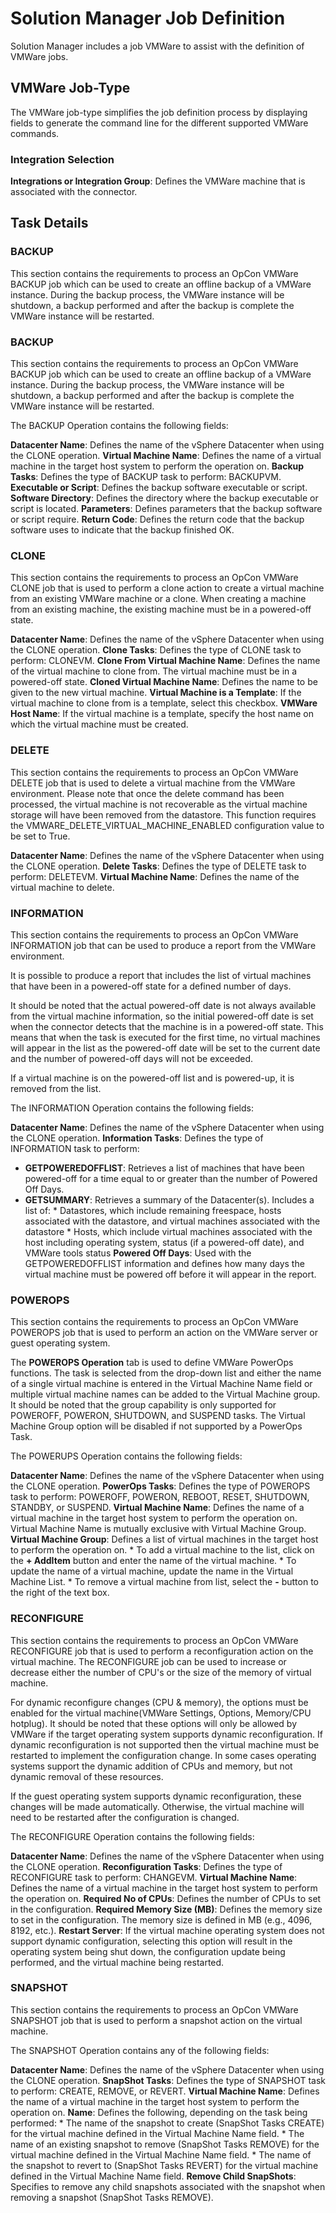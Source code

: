 # Solution Manager Job Definition

Solution Manager includes a job VMWare to assist with the definition of VMWare jobs. 

## VMWare Job-Type

The VMWare job-type simplifies the job definition process by displaying fields to generate the command line for the different supported VMWare commands.

### Integration Selection

**Integrations or Integration Group**: Defines the VMWare machine that is associated with the connector.

## Task Details

### BACKUP

This section contains the requirements to process an OpCon VMWare BACKUP job which can be used to create an offline backup of a VMWare instance. During the backup process, the VMWare instance will be shutdown, a backup performed and after the backup is complete the VMWare instance will be restarted.

### BACKUP

This section contains the requirements to process an OpCon VMWare BACKUP job which can be used to create an offline backup of a VMWare instance. During the backup process, the VMWare instance will be shutdown, a backup performed and after the backup is complete the VMWare instance will be restarted.


The BACKUP Operation contains the following fields:

**Datacenter Name**: Defines the name of the vSphere Datacenter when using the CLONE operation.
**Virtual Machine Name**: Defines the name of a virtual machine in the target host system to perform the operation on.
**Backup Tasks**: Defines the type of BACKUP task to perform: BACKUPVM.
**Executable or Script**: Defines the backup software executable or script.
**Software Directory**: Defines the directory where the backup executable or script is located.
**Parameters**: Defines parameters that the backup software or script require.
**Return Code**: Defines the return code that the backup software uses to indicate that the backup finished OK.

### CLONE

This section contains the requirements to process an OpCon VMWare CLONE job that is used to perform a clone action to create a virtual machine from an existing VMWare machine or a clone. When creating a machine from an existing machine, the existing machine must be in a powered-off state.



**Datacenter Name**: Defines the name of the vSphere Datacenter when using the CLONE operation.
**Clone Tasks**: Defines the type of CLONE task to perform: CLONEVM.
**Clone From Virtual Machine Name**: Defines the name of the virtual machine to clone from. The virtual machine must be in a powered-off state.
**Cloned Virtual Machine Name**: Defines the name to be given to the new virtual machine.
**Virtual Machine is a Template**: If the virtual machine to clone from is a template, select this checkbox.
**VMWare Host Name**: If the virtual machine is a template, specify the host name on which the virtual machine must be created.

### DELETE

This section contains the requirements to process an OpCon VMWare DELETE job that is used to delete a virtual machine from the VMWare environment. Please note that once the delete command has been processed, the virtual machine is not recoverable as the virtual machine storage will have been removed from the datastore. This function requires the VMWARE_DELETE_VIRTUAL_MACHINE_ENABLED configuration value to be set to True.

**Datacenter Name**: Defines the name of the vSphere Datacenter when using the CLONE operation.
**Delete Tasks**: Defines the type of DELETE task to perform: DELETEVM.
**Virtual Machine Name**: Defines the name of the virtual machine to delete.

### INFORMATION

This section contains the requirements to process an OpCon VMWare INFORMATION job that can be used to produce a report from the VMWare environment.

It is possible to produce a report that includes the list of virtual machines that have been in a powered-off state for a defined number of days.
 
It should be noted that the actual powered-off date is not always available from the virtual machine information, so the initial powered-off date is set when the connector detects that the machine is in a powered-off state. This means that when the task is executed for the first time, no virtual machines will appear in the list as the powered-off date will be set to the current date and the number of powered-off days will not be exceeded.
 
If a virtual machine is on the powered-off list and is powered-up, it is removed from the list.
 
The INFORMATION Operation contains the following fields:

**Datacenter Name**: Defines the name of the vSphere Datacenter when using the CLONE operation.
**Information Tasks**: Defines the type of INFORMATION task to perform:
* **GETPOWEREDOFFLIST**: Retrieves a list of machines that have been powered-off for a time equal to or greater than the number of Powered Off Days.
* **GETSUMMARY**: Retrieves a summary of the Datacenter(s). Includes a list of:
        * Datastores, which include remaining freespace, hosts associated with the datastore, and virtual machines associated with the datastore
        * Hosts, which include virtual machines associated with the host including operating system, status (if a powered-off date), and VMWare tools status
**Powered Off Days**: Used with the GETPOWEREDOFFLIST information and defines how many days the virtual machine must be powered off before it will appear in the report.

### POWEROPS

This section contains the requirements to process an OpCon VMWare POWEROPS job that is used to perform an action on the VMWare server or guest operating system.

The **POWEROPS Operation** tab is used to define VMWare PowerOps functions. The task is selected from the drop-down list and either the name of a single virtual machine is entered in the Virtual Machine Name field or multiple virtual machine names can be added to the Virtual Machine group. It should be noted that the group capability is only supported for POWEROFF, POWERON, SHUTDOWN, and SUSPEND tasks. The Virtual Machine Group option will be disabled if not supported by a PowerOps Task.
 
The POWERUPS Operation contains the following fields:

**Datacenter Name**: Defines the name of the vSphere Datacenter when using the CLONE operation.
**PowerOps Tasks**: Defines the type of POWEROPS task to perform: POWEROFF, POWERON, REBOOT, RESET, SHUTDOWN, STANDBY, or SUSPEND.
**Virtual Machine Name**: Defines the name of a virtual machine in the target host system to perform the operation on. Virtual Machine Name is mutually exclusive with Virtual Machine Group.
**Virtual Machine Group**: Defines a list of virtual machines in the target host to perform the operation on.
    * To add a virtual machine to the list, click on the **+ AddItem** button and enter the name of the virtual machine.
    * To update the name of a virtual machine, update the name in the Virtual Machine List.
    * To remove a virtual machine from list, select the **-** button to the right of the text box.

### RECONFIGURE

This section contains the requirements to process an OpCon VMWare RECONFIGURE job that is used to perform a reconfiguration action on the virtual machine. The RECONFIGURE job can be used to increase or decrease either the number of CPU's or the size of the memory of virtual machine.
 
For dynamic reconfigure changes (CPU & memory), the options must be enabled for the virtual machine(VMWare Settings, Options, Memory/CPU hotplug). It should be noted that these options will only be allowed by VMWare if the target operating system supports dynamic reconfiguration. If dynamic reconfiguration is not supported then the virtual machine must be restarted to implement the configuration change. In some cases operating systems support the dynamic addition of CPUs and memory, but not dynamic removal of these resources.
 
If the guest operating system supports dynamic reconfiguration, these changes will be made automatically. Otherwise, the virtual machine will need to be restarted after the configuration is changed.

The RECONFIGURE Operation contains the following fields:

**Datacenter Name**: Defines the name of the vSphere Datacenter when using the CLONE operation.
**Reconfiguration Tasks**: Defines the type of RECONFIGURE task to perform: CHANGEVM.
**Virtual Machine Name**: Defines the name of a virtual machine in the target host system to perform the operation on.
**Required No of CPUs**: Defines the number of CPUs to set in the configuration.
**Required Memory Size (MB)**: Defines the memory size to set in the configuration. The memory size is defined in MB (e.g., 4096, 8192, etc.).
**Restart Server**: If the virtual machine operating system does not support dynamic configuration, selecting this option will result in the operating system being shut down, the configuration update being performed, and the virtual machine being restarted.

### SNAPSHOT

This section contains the requirements to process an OpCon VMWare SNAPSHOT job that is used to perform a snapshot action on the virtual machine.

The SNAPSHOT Operation contains any of the following fields:

**Datacenter Name**: Defines the name of the vSphere Datacenter when using the CLONE operation.
**SnapShot Tasks**: Defines the type of SNAPSHOT task to perform: CREATE, REMOVE, or REVERT.
**Virtual Machine Name**: Defines the name of a virtual machine in the target host system to perform the operation on.
**Name**: Defines the following, depending on the task being performed:
    * The name of the snapshot to create (SnapShot Tasks CREATE) for the virtual machine defined in the Virtual Machine Name field.
    * The name of an existing snapshot to remove (SnapShot Tasks REMOVE) for the virtual machine defined in the Virtual Machine Name field.
    * The name of the snapshot to revert to (SnapShot Tasks REVERT) for the virtual machine defined in the Virtual Machine Name field.
**Remove Child SnapShots**: Specifies to remove any child snapshots associated with the snapshot when removing a snapshot (SnapShot Tasks REMOVE).
